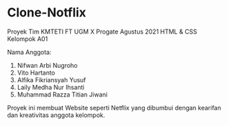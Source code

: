 # Clone-Notflix
Proyek Tim KMTETI FT UGM X Progate Agustus 2021
HTML & CSS Kelompok A01

Nama Anggota: 
1. Nifwan Arbi Nugroho
2. Vito Hartanto
3. Alfika Fikriansyah Yusuf
4. Laily Medha Nur Ihsanti
5. Muhammad Razza Titian Jiwani

Proyek ini membuat Website seperti Netflix yang dibumbui dengan kearifan dan kreativitas anggota kelompok.
